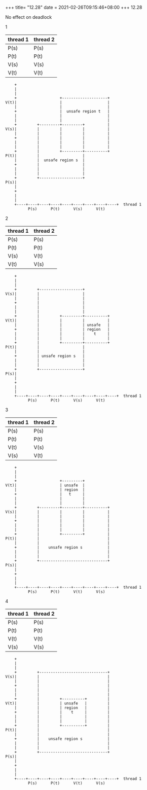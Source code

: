 +++
title= "12.28"
date = 2021-02-26T09:15:46+08:00
+++
12.28

No effect on deadlock

1

|thread 1|thread 2|
|-|-|
|P(s)|P(s)|
|P(t)|P(t)|
|V(s)|V(s)|
|V(t)|V(t)|


        +
        |
        |
        +                   +--------------------+
    V(t)|                   |                    |
        |                   |                    |
        +                   |  unsafe region t   |
        |                   |                    |
        |                   |                    |
        +         +---------+---------+          |
    V(s)|         |         |         |          |
        |         |         |         |          |
        +         |         |         |          |
        |         |         |         |          |
        |         |         |         |          |
        +         |         +---------+----------+
    P(t)|         |                   |
        |         |  unsafe region s  |
        +         |                   |
        |         |                   |
        |         |                   |
        +         +-------------------+
    P(s)|
        |
        +
        |
        |
        +----+----+----+----+----+----+----+----+----+  thread 1
              P(s)      P(t)      V(s)      V(t)



2

|thread 1|thread 2|
|-|-|
|P(s)|P(s)|
|P(t)|P(t)|
|V(s)|V(t)|
|V(t)|V(s)|


        +
        |
        |
        +         +-------------------+
    V(s)|         |                   |
        |         |                   |
        +         |                   |
        |         |                   |
        |         |                   |
        +         |         +---------+----------+
    V(t)|         |         |         |          |
        |         |         |         | unsafe   |
        +         |         |         | region   |
        |         |         |         |    t     |
        |         |         |         |          |
        +         |         +---------+----------+
    P(t)|         |                   |
        |         |                   |
        +         | unsafe region s   |
        |         |                   |
        |         |                   |
        +         +-------------------+
    P(s)|
        |
        +
        |
        |
        +----+----+----+----+----+----+----+----+----+  thread 1
              P(s)      P(t)      V(s)      V(t)




3

|thread 1|thread 2|
|-|-|
|P(s)|P(s)|
|P(t)|P(t)|
|V(t)|V(s)|
|V(s)|V(t)|


        +
        |
        |
        +                   +---------+
    V(t)|                   | unsafe  |
        |                   | region  |
        +                   |   t     |
        |                   |         |
        |                   |         |
        +         +---------+---------+----------+
    V(s)|         |         |         |          |
        |         |         |         |          |
        +         |         |         |          |
        |         |         |         |          |
        |         |         |         |          |
        +         |         +---------+          |
    P(t)|         |                              |
        |         |                              |
        +         |    unsafe region s           |
        |         |                              |
        |         |                              |
        +         +------------------------------+
    P(s)|
        |
        +
        |
        |
        +----+----+----+----+----+----+----+----+----+  thread 1
              P(s)      P(t)      V(t)      V(s)




4

|thread 1|thread 2|
|-|-|
|P(s)|P(s)|
|P(t)|P(t)|
|V(t)|V(t)|
|V(s)|V(s)|


        +
        |
        |
        +         +------------------------------+
    V(s)|         |                              |
        |         |                              |
        +         |                              |
        |         |                              |
        |         |                              |
        +         |         +----------+         |
    V(t)|         |         | unsafe   |         |
        |         |         | region   |         |
        +         |         |    t     |         |
        |         |         |          |         |
        |         |         |          |         |
        +         |         +----------+         |
    P(t)|         |                              |
        |         |                              |
        +         |    unsafe region s           |
        |         |                              |
        |         |                              |
        +         +------------------------------+
    P(s)|
        |
        +
        |
        |
        +----+----+----+----+----+----+----+----+----+  thread 1
              P(s)      P(t)      V(t)      V(s)




